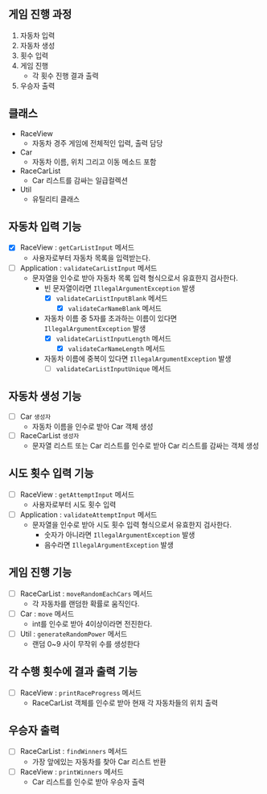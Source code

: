 ## 게임 진행 과정
1. 자동차 입력
2. 자동차 생성
3. 횟수 입력
4. 게임 진행 
   - 각 횟수 진행 결과 출력
5. 우승자 출력

## 클래스
- RaceView
  - 자동차 경주 게임에 전체적인 입력, 출력 담당
- Car
  - 자동차 이름, 위치 그리고 이동 메소드 포함
- RaceCarList
  - Car 리스트를 감싸는 일급컬렉션
- Util
  - 유틸리티 클래스

## 자동차 입력 기능
- [x] RaceView : `getCarListInput` 메서드
  - 사용자로부터 자동차 목록을 입력받는다.
- [ ] Application : `validateCarListInput` 메서드
  - 문자열을 인수로 받아 자동차 목록 입력 형식으로서 유효한지 검사한다.
    - 빈 문자열이라면 `IllegalArgumentException` 발생
      - [x] `validateCarListInputBlank` 메서드
        - [x] `validateCarNameBlank` 메서드
    - 자동차 이름 중 5자를 초과하는 이름이 있다면 `IllegalArgumentException` 발생
      - [x] `validateCarListInputLength` 메서드
        - [x] `validateCarNameLength` 메서드
    - 자동차 이름에 중복이 있다면 `IllegalArgumentException` 발생
      - [ ] `validateCarListInputUnique` 메서드

## 자동차 생성 기능
- [ ] Car `생성자`
  - 자동차 이름을 인수로 받아 Car 객체 생성
- [ ] RaceCarList `생성자`
  - 문자열 리스트 또는 Car 리스트를 인수로 받아 Car 리스트를 감싸는 객체 생성

## 시도 횟수 입력 기능
- [ ] RaceView : `getAttemptInput` 메서드
  - 사용자로부터 시도 횟수 입력
- [ ] Application : `validateAttemptInput` 메서드
  - 문자열을 인수로 받아 시도 횟수 입력 형식으로서 유효한지 검사한다.
    - 숫자가 아니라면 `IllegalArgumentException` 발생
    - 음수라면 `IllegalArgumentException` 발생

## 게임 진행 기능
- [ ] RaceCarList : `moveRandomEachCars` 메서드
  - 각 자동차를 랜덤한 확률로 움직인다.
- [ ] Car : `move` 메서드
  - int를 인수로 받아 4이상이라면 전진한다.
- [ ] Util : `generateRandomPower` 메서드
  - 랜덤 0~9 사이 무작위 수를 생성한다

## 각 수행 횟수에 결과 출력 기능
- [ ] RaceView : `printRaceProgress` 메서드
  - RaceCarList 객체를 인수로 받아 현재 각 자동차들의 위치 출력

## 우승자 출력
- [ ] RaceCarList : `findWinners` 메서드
  - 가장 앞에있는 자동차를 찾아 Car 리스트 반환
- [ ] RaceView : `printWinners` 메서드
  - Car 리스트를 인수로 받아 우승자 출력